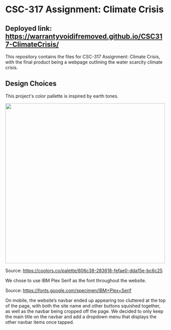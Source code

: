 # CSC-317 Assignment: Climate Crisis
## Deployed link: https://warrantyvoidifremoved.github.io/CSC317-ClimateCrisis/
This repository contains the files for CSC-317 Assignment: Climate Crisis, with the final product being a webpage outlining the water scarcity climate crisis.

## Design Choices
This project's color pallette is inspired by earth tones.

<img width="500" src="https://i.imgur.com/5efCSfO.png">

Source: https://coolors.co/palette/606c38-283618-fefae0-dda15e-bc6c25

We chose to use IBM Plex Serif as the font throughout the website.

Source: https://fonts.google.com/specimen/IBM+Plex+Serif

On mobile, the website’s navbar ended up appearing too cluttered at the top of the page, with both the site name and other buttons squished together, as well as the navbar being cropped off the page. We decided to only keep the main title on the navbar and add a dropdown menu that displays the other navbar items once tapped.
